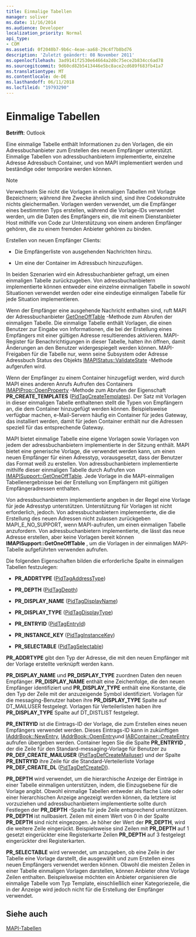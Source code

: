 ```yaml
---
title: Einmalige Tabellen
manager: soliver
ms.date: 11/16/2014
ms.audience: Developer
localization_priority: Normal
api_type:
- COM
ms.assetid: 0f2040b7-9b6c-4eae-aa68-29c4f7b8bd76
description: 'Zuletzt geändert: 08 November 2011'
ms.openlocfilehash: 3ad9141f2530e64664a2d0c75ece2b834cc6ad78
ms.sourcegitcommit: 9d60cd82b5413446e5bc8ace2cd689f683fb41a7
ms.translationtype: MT
ms.contentlocale: de-DE
ms.lasthandoff: 06/11/2018
ms.locfileid: "19793290"
---
```

# <a name="one-off-tables"></a>Einmalige Tabellen

**Betrifft**: Outlook 
  
Eine einmalige Tabelle enthält Informationen zu den Vorlagen, die ein Adressbuchanbieter zum Erstellen des neuen Empfänger unterstützt. Einmalige Tabellen von adressbuchanbietern implementierte, einzelne Adresse Adressbuch Container, und von MAPI implementiert werden und beständige oder temporäre werden können. 
  
> [!NOTE]
> Verwechseln Sie nicht die Vorlagen in einmaligen Tabellen mit Vorlage Bezeichnern; während ihre Zwecke ähnlich sind, sind ihre Codekonstrukte nichts gleichermaßen. Vorlagen werden verwendet, um die Empfänger eines bestimmten Typs erstellen, während die Vorlage-IDs verwendet werden, um die Daten des Empfängers ein, die mit einem Dienstanbieter Host mithilfe von Code zur Unterstützung von einem anderen Empfänger gehören, die zu einem fremden Anbieter gehören zu binden. 
  
Erstellen von neuen Empfänger Clients:
  
- Die Empfängerliste von ausgehenden Nachrichten hinzu.
    
- Um eine der Container im Adressbuch hinzuzufügen.
    
In beiden Szenarien wird ein Adressbuchanbieter gefragt, um einen einmaligen Tabelle zurückzugeben. Von adressbuchanbietern implementierte können entweder eine einzelne einmaligen Tabelle in sowohl Situationen verwendet werden oder eine eindeutige einmaligen Tabelle für jede Situation implementieren. 
  
Wenn der Empfänger eine ausgehende Nachricht enthalten sind, ruft MAPI der Adressbuchanbieter [GetOneOffTable](iablogon-getoneofftable.md) -Methode zum Abrufen der einmaligen Tabelle. Die einmalige Tabelle enthält Vorlagen, die einen Benutzer zur Eingabe von Informationen, die bei der Erstellung eines Empfängers mit einer gültigen Adresse resultierendes aktivieren. MAPI-Register für Benachrichtigungen in dieser Tabelle, halten ihn öffnen, damit Änderungen an den Benutzer widergespiegelt werden können. MAPI-Freigaben für die Tabelle nur, wenn seine Subsystem oder Adresse Adressbuch Status des Objekts [IMAPIStatus::ValidateState](imapistatus-validatestate.md) -Methode aufgerufen wird. 
  
Wenn der Empfänger zu einem Container hinzugefügt werden, wird durch MAPI eines anderen Anrufs Aufrufen des Containers [IMAPIProp::OpenProperty](imapiprop-openproperty.md) -Methode zum Abrufen der Eigenschaft **PR_CREATE_TEMPLATES** ([PidTagCreateTemplates](pidtagcreatetemplates-canonical-property.md)). Der Satz mit Vorlagen in dieser einmaligen Tabelle enthaltenen stellt die Typen von Empfängern an, die dem Container hinzugefügt werden können. Beispielsweise verfügbar machen, e-Mail-Servern häufig ein Container für jedes Gateway, das installiert werden, damit für jeden Container enthält nur die Adressen speziell für das entsprechende Gateway.
  
MAPI bietet einmalige Tabelle eine eigene Vorlagen sowie Vorlagen von jedem der adressbuchanbietern implementierte in der Sitzung enthält. MAPI bietet eine generische Vorlage, die verwendet werden kann, um einen neuen Empfänger für einen Adresstyp, vorausgesetzt, dass der Benutzer das Format weiß zu erstellen. Von adressbuchanbietern implementierte mithilfe dieser einmaligen Tabelle durch Aufrufen von [IMAPISupport::GetOneOffTable](imapisupport-getoneofftable.md). Jede Vorlage in die MAPI-einmaligen Tabellenergebnisse bei der Erstellung von Empfängern mit gültigen Empfängeradressen enthalten.
  
Von adressbuchanbietern implementierte angeben in der Regel eine Vorlage für jede Adresstyp unterstützen. Unterstützung für Vorlagen ist nicht erforderlich, jedoch. Von adressbuchanbietern implementierte, die die Erstellung des neuen Adressen nicht zulassen zurückgeben MAPI_E_NO_SUPPORT, wenn MAPI-aufrufen, um einen einmaligen Tabelle anzufordern. Von adressbuchanbietern implementierte, die lässt das neue Adresse erstellen, aber keine Vorlagen bereit können **IMAPISupport::GetOneOffTable** , um die Vorlagen in der einmaligen MAPI-Tabelle aufgeführten verwenden aufrufen. 
  
Die folgenden Eigenschaften bilden die erforderliche Spalte in einmaligen Tabellen festzulegen:
  
- **PR_ADDRTYPE** ([PidTagAddressType](pidtagaddresstype-canonical-property.md))
    
- **PR_DEPTH** ([PidTagDepth](pidtagdepth-canonical-property.md))
    
- **PR_DISPLAY_NAME** ([PidTagDisplayName](pidtagdisplayname-canonical-property.md))
    
- **PR_DISPLAY_TYPE** ([PidTagDisplayType](pidtagdisplaytype-canonical-property.md))
    
- **PR_ENTRYID** ([PidTagEntryId](pidtagentryid-canonical-property.md))
    
- **PR_INSTANCE_KEY** ([PidTagInstanceKey](pidtaginstancekey-canonical-property.md))
    
- **PR_SELECTABLE** ([PidTagSelectable](pidtagselectable-canonical-property.md))
    
 **PR_ADDRTYPE** gibt den Typ der Adresse, die mit den neuen Empfänger mit der Vorlage erstellte verknüpft werden kann. 
  
 **PR_DISPLAY_NAME** und **PR_DISPLAY_TYPE** zuordnen Daten den neuen Empfänger. **PR_DISPLAY_NAME** enthält eine Zeichenfolge, die den neuen Empfänger identifiziert und **PR_DISPLAY_TYPE** enthält eine Konstante, die den Typ der Zeile mit der anzuzeigende Symbol identifiziert. Vorlagen für die messaging-Benutzer haben ihre **PR_DISPLAY_TYPE** Spalte auf DT_MAILUSER festgelegt. Vorlagen für Verteilerlisten haben ihre **PR_DISPLAY_TYPE** Spalte auf DT_DISTLIST festgelegt. 
  
 **PR_ENTRYID** ist die Eintrags-ID der Vorlage, die zum Erstellen eines neuen Empfängers verwendet werden. Dieses Eintrags-ID kann in zukünftigen [IAddrBook::NewEntry](iaddrbook-newentry.md), [IAddrBook::OpenEntry](iaddrbook-openentry.md)und [IABContainer::CreateEntry](iabcontainer-createentry.md) aufrufen übergeben werden. Container legen Sie die Spalte **PR_ENTRYID** , der die Zeile für den Standard-messaging-Vorlage für Benutzer zu **PR_DEF_CREATE_MAILUSER** ([PidTagDefCreateMailuser](pidtagdefcreatemailuser-canonical-property.md)) und der Spalte **PR_ENTRYID** ihre Zeile für die Standard-Verteilerliste Vorlage **PR_DEF_CREATE_DL** ([PidTagDefCreateDl](pidtagdefcreatedl-canonical-property.md)). 
  
 **PR_DEPTH** wird verwendet, um die hierarchische Anzeige der Einträge in einer Tabelle einmaligen unterstützen, indem, die Einzugsebene für die Vorlage angibt. Obwohl einmalige Tabellen entweder als flache Liste oder einer hierarchischen Anzeige angezeigt werden können, da letztere ist vorzuziehen und adressbuchanbietern implementierte sollte durch Festlegen der **PR_DEPTH** -Spalte für jede Zeile entsprechend unterstützen. **PR_DEPTH** ist nullbasiert. Zeilen mit einem Wert von 0 in der Spalte **PR_DEPTH** sind nicht eingezogen. Je höher der Wert der **PR_DEPTH**, wird die weitere Zeile eingerückt. Beispielsweise sind Zeilen mit **PR_DEPTH** auf 1 gesetzt eingerückter eine Registerkarte Zeilen **PR_DEPTH** auf 3 festgelegt eingerückter drei Registerkarten. 
  
 **PR_SELECTABLE** wird verwendet, um anzugeben, ob eine Zeile in der Tabelle eine Vorlage darstellt, die ausgewählt und zum Erstellen eines neuen Empfängers verwendet werden können. Obwohl die meisten Zeilen in einer Tabelle einmaligen Vorlagen darstellen, können Anbieter ohne Vorlage Zeilen enthalten. Beispielsweise möchten ein Anbieter organisieren die einmalige Tabelle vom Typ Template, einschließlich einer Kategoriezeile, die in der Anzeige wird jedoch nicht für die Erstellung der Empfänger verwendet. 
  
## <a name="see-also"></a>Siehe auch



[MAPI-Tabellen](mapi-tables.md)

